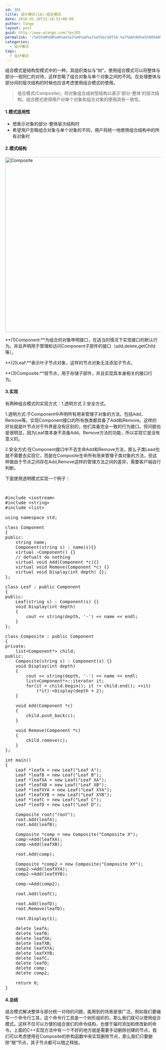 ```yaml
---
id: 385
title: 设计模式(16)-组合模式
date: 2016-01-20T23:18:51+00:00
author: Tango
layout: post
guid: http://www.wtango.com/?p=385
permalink: '/%e5%90%88%e8%ae%a1%e6%a8%a1%e5%bc%8f16-%e7%bb%84%e5%90%88%e6%a8%a1%e5%bc%8f/'
categories:
  - 设计模式
tags:
  - 设计模式
---
```

组合模式是结构型模式中的一种，其组织类似与“树”。使用组合模式可以将整体与部分一视同仁的对待，这样忽略了组合对象与单个对象之间的不同。在处理整体与部分间的层次结构的时候也应该考虑使用组合模式的使用。

> 组合模式(Composite)，将对象组合成树型结构以表示&#8217;部分-整体&#8217;的层次结构。组合模式使得用户对单个对象和组合对象的使用具有一致性。

<!--more-->

#### 1.模式适用性

  * 想表示对象的部分-整体层次结构时
  * 希望用户忽略组合对象与单个对象的不同，用户将统一地使用组合结构中的所有对象时

#### 2.模式结构

<img class="aligncenter size-full wp-image-386" src="http://www.wtango.com/wp-content/uploads/2016/01/Composite.png" alt="Composite" width="772" height="566" srcset="http://www.wtango.com/wp-content/uploads/2016/01/Composite.png 772w, http://www.wtango.com/wp-content/uploads/2016/01/Composite-300x220.png 300w, http://www.wtango.com/wp-content/uploads/2016/01/Composite-768x563.png 768w" sizes="(max-width: 772px) 100vw, 772px" />

**(1)Component:**为组合的对象申明接口，在适当的情况下实现接口的默认行为。并且声明用于管理和访问Component子部件的接口（add,delete,getChild等）。

**(2)Leaf:**表示叶子节点对象，这样的节点对象无法添加子节点。

**(3)Composite:**枝节点，用于存储子部件，并且实现其本身相关的接口行为。

#### 3.实现

有两种组合模式的实现方式：1.透明方式 2.安全方式。

1.透明方式:于Component中声明所有用来管理子对象的方法，包括Add，Remove等。实现Component接口的所有族类都具备了Add和Remove。这样的好处就是叶节点对于外界是没有区别的，他们具备完全一致的行为接口。但问题也是很明显，因为Leaf类本身不具备Add，Remove方法的功能，所以实现它是没有意义的。

2.安全方式:在Component接口中不去生命Add和Remove方法，那么子类Lead也就不需要去实现它，而是在Composite生命所有用来管理子类对象的方法，但这样做由于节点之间存在Add,Remove这样的管理方法之间的差异，需要客户端自行判断。

下面使用透明模式实现一个例子：

&nbsp;

<pre class="brush: cpp; title: ; notranslate" title="">#include &lt;iostream&gt;
#include &lt;string&gt;
#include &lt;list&gt;

using namespace std;

class Component
{
public:
	string name;
	Component(string s) : name(s){}
	virtual ~Component() {}
	// defualt do nothing
	virtual void Add(Component *c){}
	virtual void Remove(Component *c) {}
	virtual void Display(int depth) {};
};

class Leaf : public Component
{
public:
	Leaf(string s) : Component(s) {}
	void Display(int depth)
	{
		cout &lt;&lt; string(depth, '-') &lt;&lt; name &lt;&lt; endl;
	}
};

class Composite : public Component
{
private:
	list&lt;Component*&gt; child;
public:
	Composite(string s) : Component(s) {}
	void Display(int depth)
	{
		cout &lt;&lt; string(depth, '-') &lt;&lt; name &lt;&lt; endl;
		list&lt;Component*&gt;::iterator it;
		for(it = child.begin(); it != child.end(); ++it)
			(*it)-&gt;Display(depth + 2);
	}

	void Add(Component *c)
	{
		child.push_back(c);
	}

	void Remove(Component *c)
	{
		child.remove(c);
	}
};

int main()
{
	Leaf *leafA = new Leaf("Leaf A");
	Leaf *leafB = new Leaf("Leaf B");
	Leaf *leafXA = new Leaf("Leaf XA");
	Leaf *leafXB = new Leaf("Leaf XB");
	Leaf *leafXYA = new Leaf("Leaf XYA");
	Leaf *leafXYB = new Leaf("Leaf XYB");
	Leaf *leafC = new Leaf("Leaf C");
	Leaf *leafD = new Leaf("Leaf D");

	Composite root("root");
	root.Add(leafA);
	root.Add(leafB);

	Composite *comp = new Composite("Composite X");
	comp-&gt;Add(leafXA);
	comp-&gt;Add(leafXB);

	root.Add(comp);

	Composite *comp2 = new Composite("Composite XY");
	comp2-&gt;Add(leafXYA);
	comp2-&gt;Add(leafXYB);

	comp-&gt;Add(comp2);

	root.Add(leafC);

	root.Add(leafD);
	root.Remove(leafD);

	root.Display(1);

	delete leafA;
	delete leafB;
	delete leafXA;
	delete leafXB;
	delete leafXYA;
	delete leafXYB;
	delete leafC;
	delete leafD;
	delete comp;
	delete comp2;

	return 0;
}
</pre>

#### 4.总结

组合模式解决整体与部分统一对待的问题，能用到的场景是很广泛。例如我们要编写一个命令行工具，这个命令行工具是一个树形组织的，那么我们就可以使用组合模式。这样不仅可以方便的组合我们的命令结构，也便于届时添加和修改新的命令。上面的C++实现方法中有一个不好的地方就是需要手动删除创建的节点，我们可以考虑使用在Composite的析构函数中来实现删除节点，那么我们只要删除“根”节点，其子节点都可以随之释放。